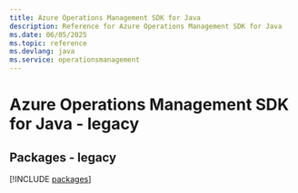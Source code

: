 ```yaml
---
title: Azure Operations Management SDK for Java
description: Reference for Azure Operations Management SDK for Java
ms.date: 06/05/2025
ms.topic: reference
ms.devlang: java
ms.service: operationsmanagement
---
```

# Azure Operations Management SDK for Java - legacy
## Packages - legacy
[!INCLUDE [packages](operations-management-index.md)]